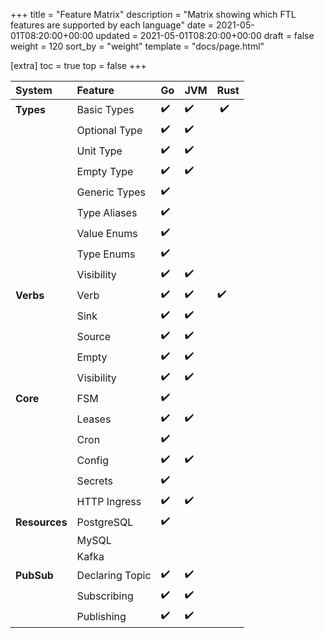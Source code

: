 +++
title = "Feature Matrix"
description = "Matrix showing which FTL features are supported by each language"
date = 2021-05-01T08:20:00+00:00
updated = 2021-05-01T08:20:00+00:00
draft = false
weight = 120
sort_by = "weight"
template = "docs/page.html"

[extra]
toc = true
top = false
+++

| System        | Feature         | Go  | JVM | Rust |
| :------------ | :-------------- | :-- | :-- | :--- |
| **Types**     | Basic Types     | ✔️  | ✔️  | ️ ✔️ |
|               | Optional Type   | ✔️  | ✔️  |      |
|               | Unit Type       | ✔️  | ✔️  |      |
|               | Empty Type      | ✔️  | ✔️  |      |
|               | Generic Types   | ✔️  | ️   |      |
|               | Type Aliases    | ✔️  | ️   |      |
|               | Value Enums     | ✔️  | ️   |      |
|               | Type Enums      | ✔️  | ️   |      |
|               | Visibility      | ✔️  | ✔️  |      |
| **Verbs**     | Verb            | ✔️  | ✔️  | ️✔️  |
|               | Sink            | ✔️  | ✔️  |      |
|               | Source          | ✔️  | ✔️  |      |
|               | Empty           | ✔️  | ✔️  |      |
|               | Visibility      | ✔️  | ✔️  |      |
| **Core**      | FSM             | ✔️  | ️   |      |
|               | Leases          | ✔️  | ✔️  |      |
|               | Cron            | ✔️  |     |      |
|               | Config          | ✔️  | ✔️  |      |
|               | Secrets         | ✔️  |     |      |
|               | HTTP Ingress    | ✔️  | ✔️  |      |
| **Resources** | PostgreSQL      | ✔️  | ️   |      |
|               | MySQL           |     |     |      |
|               | Kafka           |     |     |      |
| **PubSub**    | Declaring Topic | ✔️  | ✔️  |      |
|               | Subscribing     | ✔️  | ✔️  |      |
|               | Publishing      | ✔️  | ✔️  |      |
